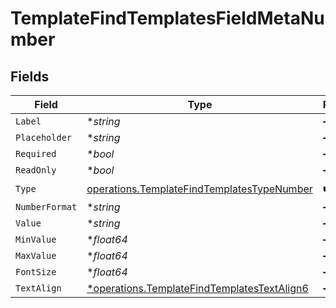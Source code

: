 # TemplateFindTemplatesFieldMetaNumber


## Fields

| Field                                                                                                     | Type                                                                                                      | Required                                                                                                  | Description                                                                                               |
| --------------------------------------------------------------------------------------------------------- | --------------------------------------------------------------------------------------------------------- | --------------------------------------------------------------------------------------------------------- | --------------------------------------------------------------------------------------------------------- |
| `Label`                                                                                                   | **string*                                                                                                 | :heavy_minus_sign:                                                                                        | N/A                                                                                                       |
| `Placeholder`                                                                                             | **string*                                                                                                 | :heavy_minus_sign:                                                                                        | N/A                                                                                                       |
| `Required`                                                                                                | **bool*                                                                                                   | :heavy_minus_sign:                                                                                        | N/A                                                                                                       |
| `ReadOnly`                                                                                                | **bool*                                                                                                   | :heavy_minus_sign:                                                                                        | N/A                                                                                                       |
| `Type`                                                                                                    | [operations.TemplateFindTemplatesTypeNumber](../../models/operations/templatefindtemplatestypenumber.md)  | :heavy_check_mark:                                                                                        | N/A                                                                                                       |
| `NumberFormat`                                                                                            | **string*                                                                                                 | :heavy_minus_sign:                                                                                        | N/A                                                                                                       |
| `Value`                                                                                                   | **string*                                                                                                 | :heavy_minus_sign:                                                                                        | N/A                                                                                                       |
| `MinValue`                                                                                                | **float64*                                                                                                | :heavy_minus_sign:                                                                                        | N/A                                                                                                       |
| `MaxValue`                                                                                                | **float64*                                                                                                | :heavy_minus_sign:                                                                                        | N/A                                                                                                       |
| `FontSize`                                                                                                | **float64*                                                                                                | :heavy_minus_sign:                                                                                        | N/A                                                                                                       |
| `TextAlign`                                                                                               | [*operations.TemplateFindTemplatesTextAlign6](../../models/operations/templatefindtemplatestextalign6.md) | :heavy_minus_sign:                                                                                        | N/A                                                                                                       |